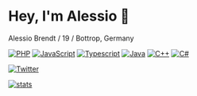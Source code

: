 # Hey, I'm Alessio 👋

Alessio Brendt / 19 / Bottrop, Germany

[![PHP](https://img.shields.io/badge/-php-172A88.svg?logo=php&logoColor=white&longCache=true&style=for-the-badge)](https://github.com/alessiobrendt?tab=repositories&q=&type=&language=php)
[![JavaScript](https://img.shields.io/badge/-javascript-F7DF1E.svg?logo=javascript&logoColor=white&longCache=true&style=for-the-badge)](https://github.com/alessiobrendt?tab=repositories&q=&type=&language=javascript)
[![Typescript](https://img.shields.io/badge/-typescript-007ACC.svg?logo=typescript&logoColor=white&longCache=true&style=for-the-badge)](https://github.com/alessiobrendt?tab=repositories&q=&type=&language=c%2B%2B)
[![Java](https://img.shields.io/badge/-java-B07219.svg?logo=java&logoColor=white&longCache=true&style=for-the-badge)](https://github.com/alessiobrendt?tab=repositories&q=&type=&language=java)
[![C++](https://img.shields.io/badge/-C++-00599C.svg?logo=C%2B%2B&logoColor=white&longCache=true&style=for-the-badge)](https://github.com/alessiobrendt?tab=repositories&q=&type=&language=typescript)
[![C#](https://img.shields.io/badge/c%23-%23239120.svg?style=for-the-badge&logo=c-sharp&logoColor=white)](https://github.com/alessiobrendt?tab=repositories&q=&type=&language=c#)

[![Twitter](https://img.shields.io/badge/-@sqarix-03A9F4.svg?logo=twitter&logoColor=white&longCache=true&style=for-the-badge)](https://www.twitter.com/sqarix)

[![stats](https://github-readme-stats.vercel.app/api?username=alessiobrendt&count_private=true&theme=tokyonight)](https://github.com/alessiobrendt)
